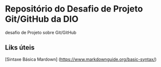# Repositório do Desafio de Projeto Git/GitHub da DIO
desafio de Projeto sobre Git/GitHub


## Liks úteis
[Sintaxe Básica Mardown] (https://www.markdownguide.org/basic-syntax/)

